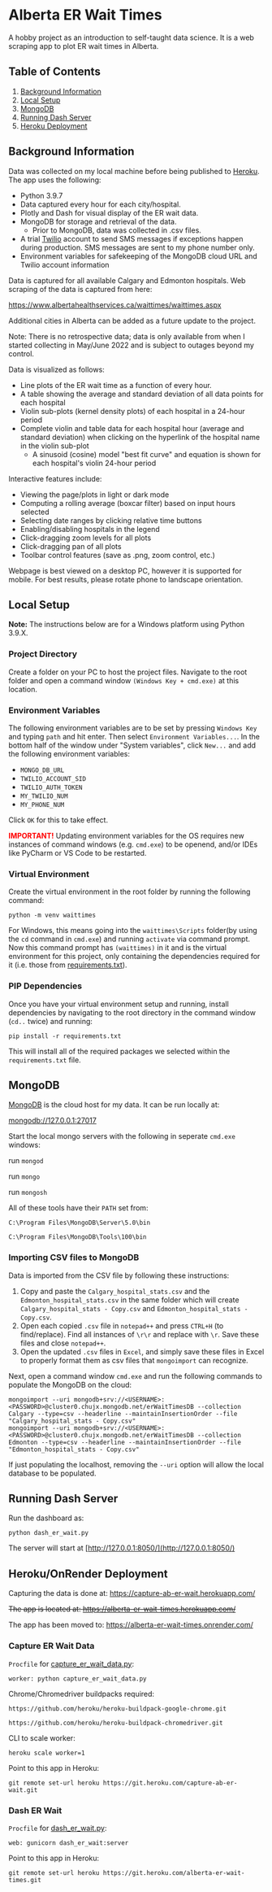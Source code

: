 # Alberta ER Wait Times

A hobby project as an introduction to self-taught data science. It is a web scraping app to plot ER wait times in Alberta.

## Table of Contents

1. [Background Information](#background-inforomation)
2. [Local Setup](#local-setup)
3. [MongoDB](#mongodb)
4. [Running Dash Server](#running-dash-server)
5. [Heroku Deployment](#heroku-deployment)

## Background Information

Data was collected on my local machine before being published to [Heroku](#heroku-deployment). The app uses the following:

- Python 3.9.7
- Data captured every hour for each city/hospital.
- Plotly and Dash for visual display of the ER wait data.
- MongoDB for storage and retrieval of the data.
  - Prior to MongoDB, data was collected in .csv files.
- A trial [Twilio](https://www.twilio.com/) account to send SMS messages if exceptions happen during production. SMS messages are sent to my phone number only.
- Environment variables for safekeeping of the MongoDB cloud URL and Twilio account information

Data is captured for all available Calgary and Edmonton hospitals. Web scraping of the data is captured from here:

https://www.albertahealthservices.ca/waittimes/waittimes.aspx

Additional cities in Alberta can be added as a future update to the project.

Note: There is no retrospective data; data is only available from when I started collecting in May/June 2022 and is subject to outages beyond my control.

Data is visualized as follows:

- Line plots of the ER wait time as a function of every hour.
- A table showing the average and standard deviation of all data points for each hospital
- Violin sub-plots (kernel density plots) of each hospital in a 24-hour period
- Complete violin and table data for each hospital hour (average and standard deviation) when clicking on the hyperlink of the hospital name in the violin sub-plot
  - A sinusoid (cosine) model "best fit curve" and equation is shown for each hospital's violin 24-hour period

Interactive features include:

- Viewing the page/plots in light or dark mode
- Computing a rolling average (boxcar filter) based on input hours selected
- Selecting date ranges by clicking relative time buttons
- Enabling/disabling hospitals in the legend
- Click-dragging zoom levels for all plots
- Click-dragging pan of all plots
- Toolbar control features (save as .png, zoom control, etc.)

Webpage is best viewed on a desktop PC, however it is supported for mobile. For best results, please rotate phone to landscape orientation.

## Local Setup

**Note:** The instructions below are for a Windows platform using Python 3.9.X.

### Project Directory

Create a folder on your PC to host the project files. Navigate to the root folder and open a command window `(Windows Key + cmd.exe)` at this location.

### Environment Variables

The following environment variables are to be set by pressing `Windows Key` and typing `path` and hit enter. Then select `Environment Variables...`. In the bottom half of the window under "System variables", click `New...` and add the following environment variables:

- `MONGO_DB_URL`
- `TWILIO_ACCOUNT_SID`
- `TWILIO_AUTH_TOKEN`
- `MY_TWILIO_NUM`
- `MY_PHONE_NUM`

Click `OK` for this to take effect.

**<span style="color:red">IMPORTANT!</span>** Updating environment variables for the OS requires new instances of command windows (e.g. `cmd.exe`) to be openend, and/or IDEs like PyCharm or VS Code to be restarted.

### Virtual Environment

Create the virtual environment in the root folder by running the following command:

```
python -m venv waittimes
```

For Windows, this means going into the `waittimes\Scripts` folder(by using the `cd` command in `cmd.exe`) and running `activate` via command prompt. Now this command prompt has `(waittimes)` in it and is the virtual environment for this project, only containing the dependencies required for it (i.e. those from [requirements.txt](requirements.txt)).

### PIP Dependencies

Once you have your virtual environment setup and running, install dependencies by navigating to the root directory in the command window (`cd..` twice) and running:

```
pip install -r requirements.txt
```

This will install all of the required packages we selected within the `requirements.txt` file.

## MongoDB

[MongoDB](https://www.mongodb.com/) is the cloud host for my data. It can be run locally at:

[mongodb://127.0.0.1:27017](mongodb://127.0.0.1:27017)

Start the local mongo servers with the following in seperate `cmd.exe` windows:

run `mongod`

run `mongo`

run `mongosh`

All of these tools have their `PATH` set from:

`C:\Program Files\MongoDB\Server\5.0\bin`

`C:\Program Files\MongoDB\Tools\100\bin`

### Importing CSV files to MongoDB

Data is imported from the CSV file by following these instructions:

1. Copy and paste the `Calgary_hospital_stats.csv` and the `Edmonton_hospital_stats.csv` in the same folder which will create `Calgary_hospital_stats - Copy.csv` and `Edmonton_hospital_stats - Copy.csv`.
2. Open each copied `.csv` file in `notepad++` and press `CTRL+H` (to find/replace). Find all instances of `\r\r` and replace with `\r`. Save these files and close `notepad++`.
3. Open the updated `.csv` files in `Excel`, and simply save these files in Excel to properly format them as csv files that `mongoimport` can recognize.

Next, open a command window `cmd.exe` and run the following commands to populate the MongoDB on the cloud:

```
mongoimport --uri mongodb+srv://<USERNAME>:<PASSWORD>@cluster0.chujx.mongodb.net/erWaitTimesDB --collection Calgary --type=csv --headerline --maintainInsertionOrder --file "Calgary_hospital_stats - Copy.csv"
mongoimport --uri mongodb+srv://<USERNAME>:<PASSWORD>@cluster0.chujx.mongodb.net/erWaitTimesDB --collection Edmonton --type=csv --headerline --maintainInsertionOrder --file "Edmonton_hospital_stats - Copy.csv"
```

If just populating the localhost, removing the `--uri` option will allow the local database to be populated.

## Running Dash Server

Run the dashboard as:

```
python dash_er_wait.py
```

The server will start at [http://127.0.0.1:8050/](http://127.0.0.1:8050/)

## Heroku/OnRender Deployment

Capturing the data is done at: https://capture-ab-er-wait.herokuapp.com/

~~The app is located at: https://alberta-er-wait-times.herokuapp.com/~~

The app has been moved to: https://alberta-er-wait-times.onrender.com/

### Capture ER Wait Data

`Procfile` for [capture_er_wait_data.py](capture_er_wait_data.py):

```
worker: python capture_er_wait_data.py
```

Chrome/Chromedriver buildpacks required:

`https://github.com/heroku/heroku-buildpack-google-chrome.git`

`https://github.com/heroku/heroku-buildpack-chromedriver.git`

CLI to scale worker:

```
heroku scale worker=1
```

Point to this app in Heroku:

```
git remote set-url heroku https://git.heroku.com/capture-ab-er-wait.git
```

### Dash ER Wait

`Procfile` for [dash_er_wait.py](dash_er_wait.py):

```
web: gunicorn dash_er_wait:server
```

Point to this app in Heroku:

```
git remote set-url heroku https://git.heroku.com/alberta-er-wait-times.git
```
